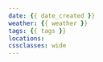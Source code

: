 ```yaml
---
date: {{ date_created }}
weather: {{ weather }}
tags: {{ tags }}
locations: 
cssclasses: wide
---
```

